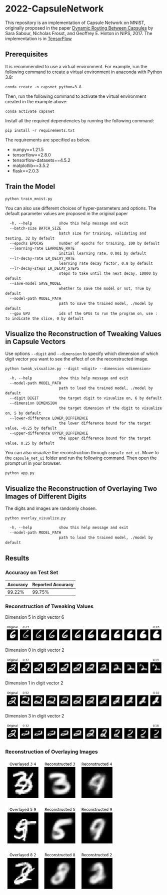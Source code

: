 # 2022-CapsuleNetwork

This repository is an implementation of Capsule Network on MNIST, originally proposed in the paper [Dynamic Routing Between Capsules](https://proceedings.neurips.cc/paper/2017/hash/2cad8fa47bbef282badbb8de5374b894-Abstract.html) by Sara Sabour, Nicholas Frosst, and Geoffrey E. Hinton in NIPS, 2017. The implementation is in [TensorFlow](https://www.tensorflow.org)

## Prerequisites

It is recommended to use a virtual environment. For example, run the following command to create a virtual environment in anaconda with Python 3.8:
```shell
conda create -n capsnet python=3.8
```
Then, run the following command to activate the virtual environment created in the example above:

```shell
conda activate capsnet
```

Install all the required dependencies by running the following command:

```shell
pip install -r requirements.txt
```

The requirements are specified as below.

 - numpy==1.21.5
 - tensorflow==2.8.0
 - tensorflow-datasets==4.5.2
 - matplotlib==3.5.2
 - flask==2.0.3

## Train the Model

```shell
python train_mnist.py
```

You can also use different choices of hyper-parameters and options. The default parameter values are proposed in the original paper

```shell
  -h, --help            show this help message and exit
  --batch-size BATCH_SIZE
                        batch size for training, validating and testing, 32 by default
  --epochs EPOCHS       number of epochs for training, 100 by default
  --learning-rate LEARNING_RATE
                        initial learning rate, 0.001 by default
  --lr-decay-rate LR_DECAY_RATE
                        learning rate decay factor, 0.8 by default
  --lr-decay-steps LR_DECAY_STEPS
                        steps to take until the next decay, 10000 by default
  --save-model SAVE_MODEL
                        whether to save the model or not, True by default
  --model-path MODEL_PATH
                        path to save the trained model, ./model by default
  --gpu GPU             ids of the GPUs to run the program on, use : to indicate the slice, 0 by default
```

## Visualize the Reconstruction of Tweaking Values in Capsule Vectors

Use options `--digit` and `--dimension` to specify which dimension of which digit vector you want to see the effect of on the reconstructed image.

```shell
python tweak_visualize.py --digit <digit> --dimension <dimension>
```

```shell
  -h, --help            show this help message and exit
  --model-path MODEL_PATH
                        path to load the trained model, ./model by default
  --digit DIGIT         the target digit to visualize on, 6 by default
  --dimension DIMENSION
                        the target dimension of the digit to visualize on, 5 by default
  --lower-difference LOWER_DIFFERENCE
                        the lower difference bound for the target value, -0.25 by default
  --upper-difference UPPER_DIFFERENCE
                        the upper difference bound for the target value, 0.25 by default
```

You can also visualize the reconstruction through `capsule_net_ui`. Move to the `capsule_net_ui` folder and run the following command. Then open the prompt url in your browser.

```
python app.py
```

## Visualize the Reconstruction of Overlaying Two Images of Different Digits

The digits and images are randomly chosen.

```shell
python overlay_visualize.py
```

```shell
  -h, --help            show this help message and exit
  --model-path MODEL_PATH
                        path to load the trained model, ./model by default

```

## Results

### Accuracy on Test Set

|Accuracy|Reported Accuracy|
|--|--|
|99.22%|99.75%|

### Reconstruction of Tweaking Values

Dimension 5 in digit vector 6

![tweak_6_5](result/tweak_6_5.png)

Dimension 0 in digit vector 2

![tweak_2_0](result/tweak_2_0.png)

Dimension 1 in digit vector 2

![tweak_2_1](result/tweak_2_1.png)

Dimension 3 in digit vector 2

![tweak_2_3](result/tweak_2_3.png)

### Reconstruction of Overlaying Images

![overlay_3_4](result/overlay_3_4.png)

![overlay_5_9](result/overlay_5_9.png)

![overlay_8_2](result/overlay_8_2.png)
